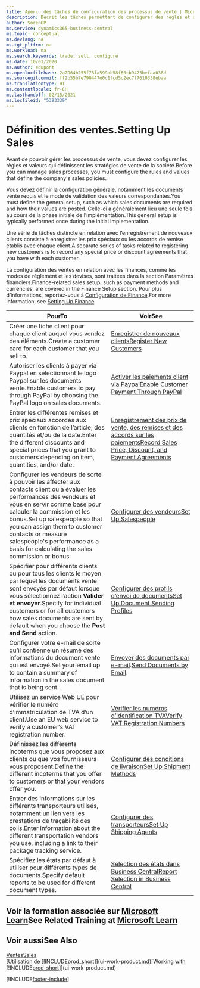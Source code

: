 ```yaml
---
title: Aperçu des tâches de configuration des processus de vente | Microsoft Docs
description: Décrit les tâches permettant de configurer des règles et des valeurs pour définir vos stratégies et vos processus de vente.
author: SorenGP
ms.service: dynamics365-business-central
ms.topic: conceptual
ms.devlang: na
ms.tgt_pltfrm: na
ms.workload: na
ms.search.keywords: trade, sell, configure
ms.date: 10/01/2020
ms.author: edupont
ms.openlocfilehash: 2a7964b255f78fa599ab58f66cb9425befaa038d
ms.sourcegitcommit: ff2b55b7e790447e0c1fcd5c2ec7f7610338ebaa
ms.translationtype: HT
ms.contentlocale: fr-CH
ms.lasthandoff: 02/15/2021
ms.locfileid: "5393339"
---
```

# <a name="setting-up-sales"></a><span data-ttu-id="1efad-103">Définition des ventes.</span><span class="sxs-lookup"><span data-stu-id="1efad-103">Setting Up Sales</span></span>
<span data-ttu-id="1efad-104">Avant de pouvoir gérer les processus de vente, vous devez configurer les règles et valeurs qui définissent les stratégies de vente de la société.</span><span class="sxs-lookup"><span data-stu-id="1efad-104">Before you can manage sales processes, you must configure the rules and values that define the company's sales policies.</span></span>

<span data-ttu-id="1efad-105">Vous devez définir la configuration générale, notamment les documents vente requis et le mode de validation des valeurs correspondantes.</span><span class="sxs-lookup"><span data-stu-id="1efad-105">You must define the general setup, such as which sales documents are required and how their values are posted.</span></span> <span data-ttu-id="1efad-106">Celle-ci a généralement lieu une seule fois au cours de la phase initiale de l’implémentation.</span><span class="sxs-lookup"><span data-stu-id="1efad-106">This general setup is typically performed once during the initial implementation.</span></span>

<span data-ttu-id="1efad-107">Une série de tâches distincte en relation avec l’enregistrement de nouveaux clients consiste à enregistrer les prix spéciaux ou les accords de remise établis avec chaque client.</span><span class="sxs-lookup"><span data-stu-id="1efad-107">A separate series of tasks related to registering new customers is to record any special price or discount agreements that you have with each customer.</span></span>

<span data-ttu-id="1efad-108">La configuration des ventes en relation avec les finances, comme les modes de règlement et les devises, sont traitées dans la section Paramètres financiers.</span><span class="sxs-lookup"><span data-stu-id="1efad-108">Finance-related sales setup, such as payment methods and currencies, are covered in the Finance Setup section.</span></span> <span data-ttu-id="1efad-109">Pour plus d’informations, reportez-vous à [Configuration de Finance](finance-setup-finance.md).</span><span class="sxs-lookup"><span data-stu-id="1efad-109">For more information, see [Setting Up Finance](finance-setup-finance.md).</span></span>

| <span data-ttu-id="1efad-110">Pour</span><span class="sxs-lookup"><span data-stu-id="1efad-110">To</span></span> | <span data-ttu-id="1efad-111">Voir</span><span class="sxs-lookup"><span data-stu-id="1efad-111">See</span></span> |
| --- | --- |
| <span data-ttu-id="1efad-112">Créer une fiche client pour chaque client auquel vous vendez des éléments.</span><span class="sxs-lookup"><span data-stu-id="1efad-112">Create a customer card for each customer that you sell to.</span></span> |[<span data-ttu-id="1efad-113">Enregistrer de nouveaux clients</span><span class="sxs-lookup"><span data-stu-id="1efad-113">Register New Customers</span></span>](sales-how-register-new-customers.md) |
| <span data-ttu-id="1efad-114">Autoriser les clients à payer via Paypal en sélectionnant le logo Paypal sur les documents vente.</span><span class="sxs-lookup"><span data-stu-id="1efad-114">Enable customers to pay through PayPal by choosing the PayPal logo on sales documents.</span></span> |[<span data-ttu-id="1efad-115">Activer les paiements client via Paypal</span><span class="sxs-lookup"><span data-stu-id="1efad-115">Enable Customer Payment Through PayPal</span></span>](sales-how-enable-payment-service-extensions.md) |
| <span data-ttu-id="1efad-116">Entrer les différentes remises et prix spéciaux accordés aux clients en fonction de l’article, des quantités et/ou de la date.</span><span class="sxs-lookup"><span data-stu-id="1efad-116">Enter the different discounts and special prices that you grant to customers depending on item, quantities, and/or date.</span></span> |[<span data-ttu-id="1efad-117">Enregistrement des prix de vente, des remises et des accords sur les paiements</span><span class="sxs-lookup"><span data-stu-id="1efad-117">Record Sales Price, Discount, and Payment Agreements</span></span>](sales-how-record-sales-price-discount-payment-agreements.md) |
| <span data-ttu-id="1efad-118">Configurer les vendeurs de sorte à pouvoir les affecter aux contacts client ou à évaluer les performances des vendeurs et vous en servir comme base pour calculer la commission et les bonus.</span><span class="sxs-lookup"><span data-stu-id="1efad-118">Set up salespeople so that you can assign them to customer contacts or measure salespeople's performance as a basis for calculating the sales commission or bonus.</span></span> |[<span data-ttu-id="1efad-119">Configurer des vendeurs</span><span class="sxs-lookup"><span data-stu-id="1efad-119">Set Up Salespeople</span></span>](sales-how-setup-salespeople.md) |
| <span data-ttu-id="1efad-120">Spécifier pour différents clients ou pour tous les clients le moyen par lequel les documents vente sont envoyés par défaut lorsque vous sélectionnez l’action **Valider et envoyer**.</span><span class="sxs-lookup"><span data-stu-id="1efad-120">Specify for individual customers or for all customers how sales documents are sent by default when you choose the **Post and Send** action.</span></span> |[<span data-ttu-id="1efad-121">Configurer des profils d’envoi de documents</span><span class="sxs-lookup"><span data-stu-id="1efad-121">Set Up Document Sending Profiles</span></span>](sales-how-setup-document-send-profiles.md) |
| <span data-ttu-id="1efad-122">Configurer votre e-mail de sorte qu’il contienne un résumé des informations du document vente qui est envoyé.</span><span class="sxs-lookup"><span data-stu-id="1efad-122">Set your email up to contain a summary of information in the sales document that is being sent.</span></span> |<span data-ttu-id="1efad-123">[Envoyer des documents par e-mail](ui-how-send-documents-email.md).</span><span class="sxs-lookup"><span data-stu-id="1efad-123">[Send Documents by Email](ui-how-send-documents-email.md).</span></span> |
|<span data-ttu-id="1efad-124">Utilisez un service Web UE pour vérifier le numéro d’immatriculation de TVA d’un client.</span><span class="sxs-lookup"><span data-stu-id="1efad-124">Use an EU web service to verify a customer's VAT registration number.</span></span>|[<span data-ttu-id="1efad-125">Vérifier les numéros d’identification TVA</span><span class="sxs-lookup"><span data-stu-id="1efad-125">Verify VAT Registration Numbers</span></span>](finance-setup-vat.md)|
|<span data-ttu-id="1efad-126">Définissez les différents incoterms que vous proposez aux clients ou que vos fournisseurs vous proposent.</span><span class="sxs-lookup"><span data-stu-id="1efad-126">Define the different incoterms that you offer to customers or that your vendors offer you.</span></span>|[<span data-ttu-id="1efad-127">Configurer des conditions de livraison</span><span class="sxs-lookup"><span data-stu-id="1efad-127">Set Up Shipment Methods</span></span>](sales-how-set-up-shipment-methods.md)|
|<span data-ttu-id="1efad-128">Entrer des informations sur les différents transporteurs utilisés, notamment un lien vers les prestations de traçabilité des colis.</span><span class="sxs-lookup"><span data-stu-id="1efad-128">Enter information about the different transportation vendors you use, including a link to their package tracking service.</span></span>|[<span data-ttu-id="1efad-129">Configurer des transporteurs</span><span class="sxs-lookup"><span data-stu-id="1efad-129">Set Up Shipping Agents</span></span>](sales-how-to-set-up-shipping-agents.md)|
|<span data-ttu-id="1efad-130">Spécifiez les états par défaut à utiliser pour différents types de documents.</span><span class="sxs-lookup"><span data-stu-id="1efad-130">Specify default reports to be used for different document types.</span></span>|[<span data-ttu-id="1efad-131">Sélection des états dans Business Central</span><span class="sxs-lookup"><span data-stu-id="1efad-131">Report Selection in Business Central</span></span>](across-report-selections.md)|

## <a name="see-related-training-at-microsoft-learn"></a><span data-ttu-id="1efad-132">Voir la formation associée sur [Microsoft Learn](/learn/paths/trade-get-started-dynamics-365-business-central/)</span><span class="sxs-lookup"><span data-stu-id="1efad-132">See Related Training at [Microsoft Learn](/learn/paths/trade-get-started-dynamics-365-business-central/)</span></span>

## <a name="see-also"></a><span data-ttu-id="1efad-133">Voir aussi</span><span class="sxs-lookup"><span data-stu-id="1efad-133">See Also</span></span>
[<span data-ttu-id="1efad-134">Ventes</span><span class="sxs-lookup"><span data-stu-id="1efad-134">Sales</span></span>](sales-manage-sales.md)  
<span data-ttu-id="1efad-135">[Utilisation de [!INCLUDE[prod_short](includes/prod_short.md)]](ui-work-product.md)</span><span class="sxs-lookup"><span data-stu-id="1efad-135">[Working with [!INCLUDE[prod_short](includes/prod_short.md)]](ui-work-product.md)</span></span>


[!INCLUDE[footer-include](includes/footer-banner.md)]